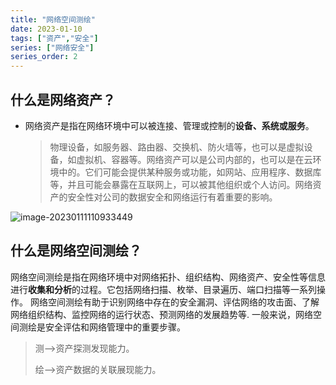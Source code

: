 ```yaml
---
title: "网络空间测绘"
date: 2023-01-10
tags: ["资产","安全"]
series: ["网络安全"]
series_order: 2
---
```


## 什么是网络资产？

- 网络资产是指在网络环境中可以被连接、管理或控制的**设备、系统或服务**。

  > 物理设备，如服务器、路由器、交换机、防火墙等，也可以是虚拟设备，如虚拟机、容器等。网络资产可以是公司内部的，也可以是在云环境中的。它们可能会提供某种服务或功能，如网站、应用程序、数据库等，并且可能会暴露在互联网上，可以被其他组织或个人访问。网络资产的安全性对公司的数据安全和网络运行有着重要的影响。

![image-20230111110933449](https://xingqiu-tuchuang-1256524210.cos.ap-shanghai.myqcloud.com/1431/202301111109627.png)

## 什么是网络空间测绘？

网络空间测绘是指在网络环境中对网络拓扑、组织结构、网络资产、安全性等信息进行**收集和分析**的过程。它包括网络扫描、枚举、目录遍历、端口扫描等一系列操作。 网络空间测绘有助于识别网络中存在的安全漏洞、评估网络的攻击面、了解网络组织结构、监控网络的运行状态、预测网络的发展趋势等. 一般来说，网络空间测绘是安全评估和网络管理中的重要步骤。

> 测—>资产探测发现能力。
>
> 绘—>资产数据的关联展现能力。